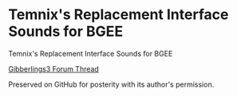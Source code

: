# Temnix's Replacement Interface Sounds for BGEE
Temnix's Replacement Interface Sounds for BGEE

[Gibberlings3 Forum Thread](https://www.gibberlings3.net/forums/topic/31403-replacement-sounds-for-the-interface/?tab=comments#comment-281352)

Preserved on GitHub for posterity with its author's permission.
